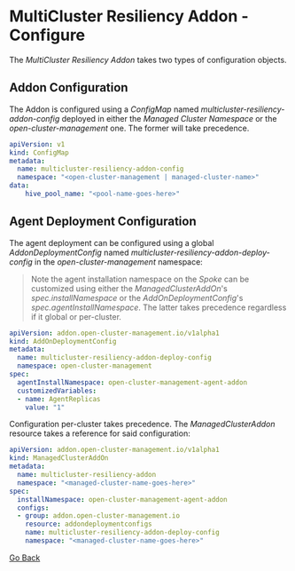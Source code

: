 # MultiCluster Resiliency Addon - Configure

The _MultiCluster Resiliency Addon_ takes two types of configuration objects.

## Addon Configuration

The Addon is configured using a _ConfigMap_ named _multicluster-resiliency-addon-config_ deployed in either the
_Managed Cluster Namespace_ or the _open-cluster-management_ one. The former will take precedence.

```yaml
apiVersion: v1
kind: ConfigMap
metadata:
  name: multicluster-resiliency-addon-config
  namespace: "<open-cluster-management | managed-cluster-name>"
data:
    hive_pool_name: "<pool-name-goes-here>"
```

## Agent Deployment Configuration

The agent deployment can be configured using a global _AddonDeploymentConfig_ named
_multicluster-resiliency-addon-deploy-config_ in the _open-cluster-management_ namespace:

> Note the agent installation namespace on the _Spoke_ can be customized using either the _ManagedClusterAddOn_'s _spec.installNamespace_
> or the _AddOnDeploymentConfig_'s _spec.agentInstallNamespace_. The latter takes precedence regardless if it global or per-cluster.

```yaml
apiVersion: addon.open-cluster-management.io/v1alpha1
kind: AddOnDeploymentConfig
metadata:
  name: multicluster-resiliency-addon-deploy-config
  namespace: open-cluster-management
spec:
  agentInstallNamespace: open-cluster-management-agent-addon
  customizedVariables:
  - name: AgentReplicas
    value: "1"
```

Configuration per-cluster takes precedence. The _ManagedClusterAddon_ resource takes a reference for said configuration:

```yaml
apiVersion: addon.open-cluster-management.io/v1alpha1
kind: ManagedClusterAddOn
metadata:
  name: multicluster-resiliency-addon
  namespace: "<managed-cluster-name-goes-here>"
spec:
  installNamespace: open-cluster-management-agent-addon
  configs:
  - group: addon.open-cluster-management.io
    resource: addondeploymentconfigs
    name: multicluster-resiliency-addon-deploy-config
    namespace: "<managed-cluster-name-goes-here>"
```

[Go Back](../README.md#documentation)
